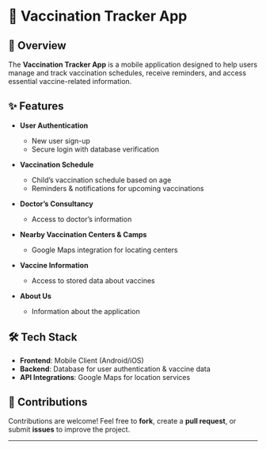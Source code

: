 # 📌 Vaccination Tracker App  

## 🏥 Overview  
The **Vaccination Tracker App** is a mobile application designed to help users manage and track vaccination schedules, receive reminders, and access essential vaccine-related information.  

## ✨ Features  
- **User Authentication**  
  - New user sign-up  
  - Secure login with database verification  

- **Vaccination Schedule**  
  - Child’s vaccination schedule based on age  
  - Reminders & notifications for upcoming vaccinations  

- **Doctor’s Consultancy**  
  - Access to doctor’s information  

- **Nearby Vaccination Centers & Camps**  
  - Google Maps integration for locating centers  

- **Vaccine Information**  
  - Access to stored data about vaccines  

- **About Us**  
  - Information about the application  

## 🛠️ Tech Stack  
- **Frontend**: Mobile Client (Android/iOS)  
- **Backend**: Database for user authentication & vaccine data  
- **API Integrations**: Google Maps for location services  


## 📩 Contributions  
Contributions are welcome! Feel free to **fork**, create a **pull request**, or submit **issues** to improve the project.  


---
